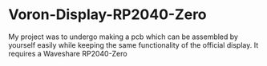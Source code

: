 # Voron-Display-RP2040-Zero
My project was to undergo making a pcb which can be assembled by yourself easily while keeping the same functionality of the official display. It requires a Waveshare RP2040-Zero 
